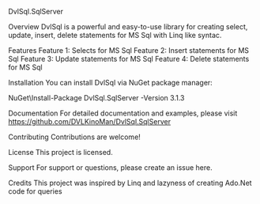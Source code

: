 DvlSql.SqlServer

Overview
DvlSql is a powerful and easy-to-use library for creating select, update, insert, delete 
statements for MS Sql with Linq like syntac.

Features
Feature 1: Selects for MS Sql
Feature 2: Insert statements for MS Sql
Feature 3: Update statements for MS Sql
Feature 4: Delete statements for MS Sql

Installation
You can install DvlSql via NuGet package manager:

NuGet\Install-Package DvlSql.SqlServer -Version 3.1.3

Documentation
For detailed documentation and examples, please visit https://github.com/DVLKinoMan/DvlSql.SqlServer

Contributing
Contributions are welcome! 

License
This project is licensed.

Support
For support or questions, please create an issue here.

Credits
This project was inspired by Linq and lazyness of creating Ado.Net code for queries